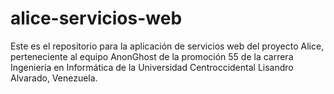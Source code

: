 # alice-servicios-web
Este es el repositorio para la aplicación de servicios web del proyecto Alice, perteneciente al equipo AnonGhost de la promoción 55 de la carrera Ingeniería en Informática de la Universidad Centroccidental Lisandro Alvarado, Venezuela.
